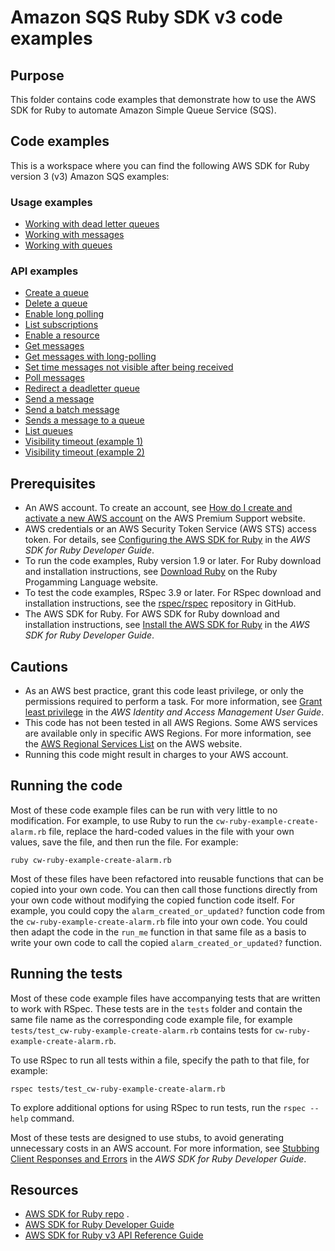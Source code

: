 # Amazon SQS Ruby SDK v3 code examples

## Purpose
This folder contains code examples that demonstrate how to use the AWS SDK for Ruby to automate Amazon Simple Queue Service (SQS).


## Code examples
This is a workspace where you can find the following AWS SDK for Ruby version 3 (v3) Amazon SQS examples:

###  Usage examples
- [Working with dead letter queues](./sqs-ruby-example-dead-letter-queue.rb)
- [Working with messages](./sqs-ruby-example-send-receive-messages.rb)
- [Working with queues](./sqs-ruby-example-using-queues.rb)

### API examples
- [Create a queue](./sqs-ruby-example-create-queue.rb)
- [Delete a queue](./sqs-ruby-example-delete-queue.rb)
- [Enable long polling](./sqs-ruby-example-enable-long-polling.rb)
- [List subscriptions](./sqs-ruby-example-enable-resource.rb)
- [Enable a resource](./sqs-ruby-example-get-messages.rb)
- [Get messages](./sqs-ruby-example-get-messages-with-long-polling.rb)
- [Get messages with long-polling](./sqs-ruby-example-long-polling.rb)
- [Set time messages not visible after being received](./sqs-ruby-example-message-visibility-timeout.rb)
- [Poll messages](./sqs-ruby-example-poll-messages.rb)
- [Redirect a deadletter queue](./sqs-ruby-example-redirect-queue-deadletters.rb)
- [Send a message](./sqs-ruby-example-send-message.rb)
- [Send a batch message](./sqs-ruby-example-send-message-batch.rb)
- [Sends a message to a queue](./sqs-ruby-example-send-receive-messages.rb)
- [List queues](./sqs-ruby-example-show-queues.rb)
- [Visibility timeout (example 1)](./sqs-ruby-example-visibility-timeout.rb)
- [Visibility timeout (example 2)](./sqs-ruby-example-visibility-timeout2.rb)

## Prerequisites

- An AWS account. To create an account, see [How do I create and activate a new AWS account](https://aws.amazon.com/premiumsupport/knowledge-center/create-and-activate-aws-account/) on the AWS Premium Support website.
- AWS credentials or an AWS Security Token Service (AWS STS) access token. For details, see 
  [Configuring the AWS SDK for Ruby](https://docs.aws.amazon.com/sdk-for-ruby/v3/developer-guide/setup-config.html) in the 
  *AWS SDK for Ruby Developer Guide*.
- To run the code examples, Ruby version 1.9 or later. For Ruby download and installation instructions, see 
  [Download Ruby](https://www.ruby-lang.org/en/downloads/) on the Ruby Progamming Language website.
- To test the code examples, RSpec 3.9 or later. For RSpec download and installation instructions, see the [rspec/rspec](https://github.com/rspec/rspec) repository in GitHub.
- The AWS SDK for Ruby. For AWS SDK for Ruby download and installation instructions, see 
  [Install the AWS SDK for Ruby](https://docs.aws.amazon.com/sdk-for-ruby/v3/developer-guide/setup-install.html) in the 
  *AWS SDK for Ruby Developer Guide*.

## Cautions

- As an AWS best practice, grant this code least privilege, or only the 
  permissions required to perform a task. For more information, see 
  [Grant least privilege](https://docs.aws.amazon.com/IAM/latest/UserGuide/best-practices.html#grant-least-privilege) 
  in the *AWS Identity and Access Management User Guide*.
- This code has not been tested in all AWS Regions. Some AWS services are 
  available only in specific AWS Regions. For more information, see the 
  [AWS Regional Services List](https://aws.amazon.com/about-aws/global-infrastructure/regional-product-services/)
  on the AWS website.
- Running this code might result in charges to your AWS account.

## Running the code

Most of these code example files can be run with very little to no modification. For example, to use Ruby to run the `cw-ruby-example-create-alarm.rb` file, replace the hard-coded values in the file with your own values, save the file, and then run the file. For example:

```
ruby cw-ruby-example-create-alarm.rb
```

Most of these files have been refactored into reusable functions that can be copied into your own code. You can then call those functions directly from your own code without modifying the copied function code itself. For example, you could copy the `alarm_created_or_updated?` function code from the `cw-ruby-example-create-alarm.rb` file into your own code. You could then adapt the code in the `run_me` function in that same file as a basis to write your own code to call the copied `alarm_created_or_updated?` function.

## Running the tests

Most of these code example files have accompanying tests that are written to work with RSpec. These tests are in the `tests` folder and contain the same file name as the corresponding code example file, for example `tests/test_cw-ruby-example-create-alarm.rb` contains tests for `cw-ruby-example-create-alarm.rb`.

To use RSpec to run all tests within a file, specify the path to that file, for example:

```
rspec tests/test_cw-ruby-example-create-alarm.rb
```

To explore additional options for using RSpec to run tests, run the `rspec --help` command. 

Most of these tests are designed to use stubs, to avoid generating unnecessary costs in an AWS account. For more information, see [Stubbing Client Responses and Errors](https://docs.aws.amazon.com/sdk-for-ruby/v3/developer-guide/stubbing.html) in the *AWS SDK for Ruby Developer Guide*.



## Resources
- [AWS SDK for Ruby repo](https://github.com/aws/aws-sdk-ruby) . 
- [AWS SDK for Ruby Developer Guide](https://docs.aws.amazon.com/sdk-for-ruby/v3/developer-guide/welcome.html)
- [AWS SDK for Ruby v3 API Reference Guide](https://docs.aws.amazon.com/sdk-for-ruby/v3/api/) 

